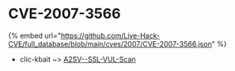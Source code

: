 # CVE-2007-3566
{% embed url="https://github.com/Live-Hack-CVE/full_database/blob/main/cves/2007/CVE-2007-3566.json" %}

* clic-kbait ~> [A2SV--SSL-VUL-Scan](https://www.alice-snow.ru/2007/database/cve-2007-3566/a2sv--ssl-vul-scan-clic-kbait)
